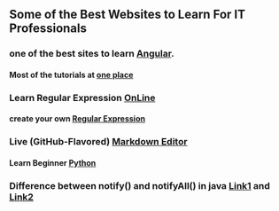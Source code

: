 ## Some of the Best Websites to Learn For IT Professionals

### one of the best sites to learn [Angular](https://codecraft.tv/courses/angular/).
#### Most of the tutorials at [one place](https://www.w3resource.com/)
### Learn Regular Expression [OnLine](https://regexone.com/)
#### create your own [Regular Expression](https://regexr.com)
### Live (GitHub-Flavored) [Markdown Editor](https://jbt.github.io/markdown-editor/)
#### Learn Beginner [Python](https://www.datacamp.com/home)
### Difference between notify() and notifyAll() in java [Link1](https://www.geeksforgeeks.org/difference-notify-notifyall-java/) and [Link2](https://stackoverflow.com/questions/37026/java-notify-vs-notifyall-all-over-again)
